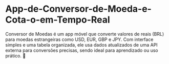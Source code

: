# App-de-Conversor-de-Moeda-e-Cota-o-em-Tempo-Real
Conversor de Moedas é um app móvel que converte valores de reais (BRL) para moedas estrangeiras como USD, EUR, GBP e JPY. Com interface simples e uma tabela organizada, ele usa dados atualizados de uma API externa para conversões precisas, sendo ideal para aprendizado ou uso prático. 🚀

